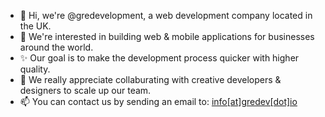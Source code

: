 - 👋 Hi, we're @gredevelopment, a web development company located in the UK.
- 👀 We're interested in building web & mobile applications for businesses around the world.
- ✨ Our goal is to make the development process quicker with higher quality.
- 💞️ We really appreciate collaburating with creative developers & designers to scale up our team.
- 📫 You can contact us by sending an email to: [info[at]gredev[dot]io](mailto:info@gredev.io)
